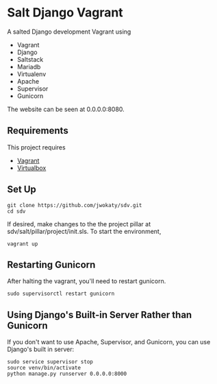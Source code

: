 # Salt Django Vagrant 

A salted Django development Vagrant using

* Vagrant
* Django
* Saltstack
* Mariadb
* Virtualenv
* Apache
* Supervisor
* Gunicorn

The website can be seen at 0.0.0.0:8080.

## Requirements

This project requires

* [Vagrant](https://vagrantup.com)
* [Virtualbox](https://virtualbox.org)

## Set Up

    git clone https://github.com/jwokaty/sdv.git
    cd sdv

If desired, make changes to the the project pillar at
sdv/salt/pillar/project/init.sls. To start the environment, 

    vagrant up

## Restarting Gunicorn

After halting the vagrant, you'll need to restart gunicorn.

    sudo supervisorctl restart gunicorn

## Using Django's Built-in Server Rather than Gunicorn

If you don't want to use Apache, Supervisor, and Gunicorn, you can use Django's
built in server:

    sudo service supervisor stop
    source venv/bin/activate
    python manage.py runserver 0.0.0.0:8000
